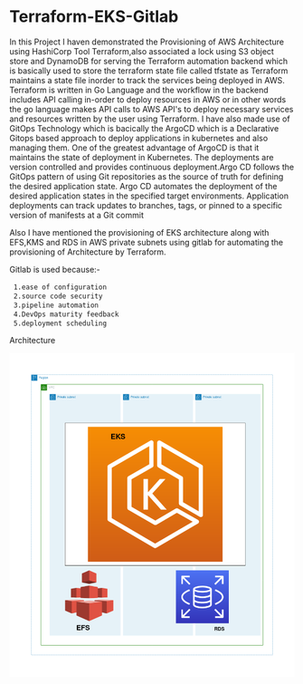 # Terraform-EKS-Gitlab

In this Project I haven demonstrated the Provisioning of AWS Architecture using HashiCorp Tool Terraform,also associated a lock using S3 object store and DynamoDB for serving the Terraform automation backend which is basically used to store the terraform state file called tfstate as Terraform maintains a state file inorder to track the services being deployed in AWS. Terraform is written in Go Language and the workflow in the backend includes API calling in-order to deploy resources in AWS or in other words the go language makes API calls to AWS API's to deploy necessary services and resources written by the user using Terraform. I have also made use of GitOps Technology which is bacically the ArgoCD which is a Declarative Gitops based approach to deploy applications in kubernetes and also managing them. One of the greatest advantage of ArgoCD is that it maintains the state of deployment in Kubernetes. The deployments are version controlled and provides continuous deployment.Argo CD follows the GitOps pattern of using Git repositories as the source of truth for defining the desired application state. Argo CD automates the deployment of the desired application states in the specified target environments. Application deployments can track updates to branches, tags, or pinned to a specific version of manifests at a Git commit

Also I have mentioned the provisioning of  EKS architecture along with EFS,KMS and RDS in AWS private subnets using gitlab for automating the provisioning of Architecture by Terraform.  

Gitlab is used because:-
     
     1.ease of configuration
     2.source code security
     3.pipeline automation
     4.DevOps maturity feedback
     5.deployment scheduling





Architecture

![alt text](https://github.com/Abhishek010397/Terraform-EKS-Gitlab/blob/master/Architecture.png)
